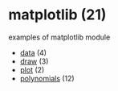 # matplotlib (21)
examples of matplotlib module

+ [data](data/README.md) (4)
+ [draw](draw/README.md) (3)
+ [plot](plot/README.md) (2)
+ [polynomials](polynomials/README.md) (12)